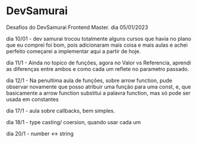 # DevSamurai
Desafios do DevSamurai Frontend Master.
dia 05/01/2023


dia 10/01 - dev samurai trocou totalmente alguns cursos que havia no plano que eu comprei
foi bom, pois adicionaram mais coisa e mais aulas e achei perfeito
começarei a implementar aqui a partir de hoje.


dia 11/1 - Ainda no topico de funções, agora no Valor vs Referencia, aprendi as diferenças entre ambos e como cada um reflete no parametro passado.

dia 12/1 - Na penultima aula de funções, sobre arrow function, pude observar novamente que posso atribuir uma função para uma const, e, que basicamente a arrow function substitui a palavra function, mas só pode ser usada em constantes

dia 17/1 - aula sobre callbacks, bem simples.

dia 18/1 - type casting/ coersion, quando usar cada um 

dia 20/1 - number <-> string